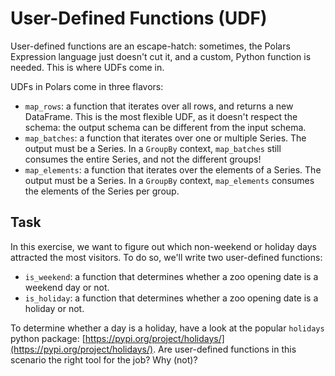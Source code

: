 # User-Defined Functions (UDF)

User-defined functions are an escape-hatch: sometimes, the Polars Expression language just doesn't cut it, and a custom, Python function is needed. This is where UDFs come in.

UDFs in Polars come in three flavors:

- `map_rows`: a function that iterates over all rows, and returns a new DataFrame. This is the most flexible UDF, as it doesn't respect the schema: the output schema can be different from the input schema.
- `map_batches`: a function that iterates over one or multiple Series. The output must be a Series. In a `GroupBy` context, `map_batches` still consumes the entire Series, and not the different groups!
- `map_elements`: a function that iterates over the elements of a Series. The output must be a Series. In a `GroupBy` context, `map_elements` consumes the elements of the Series per group.

## Task

In this exercise, we want to figure out which non-weekend or holiday days attracted the most visitors. To do so, we'll write two user-defined functions:

- `is_weekend`: a function that determines whether a zoo opening date is a weekend day or not.
- `is_holiday`: a function that determines whether a zoo opening date is a holiday or not.

To determine whether a day is a holiday, have a look at the popular `holidays` python package: [https://pypi.org/project/holidays/](https://pypi.org/project/holidays/).
Are user-defined functions in this scenario the right tool for the job? Why (not)?
